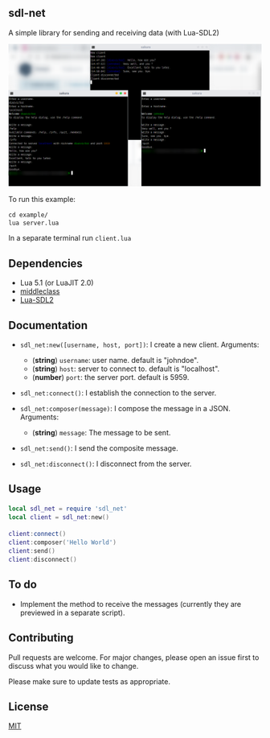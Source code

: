 ## sdl-net

A simple library for sending and receiving data (with Lua-SDL2)

![Screenshot](screenshot.png)

To run this example:

```
cd example/
lua server.lua
```

In a separate terminal run `client.lua`

## Dependencies

- Lua 5.1 (or LuaJIT 2.0)
- [middleclass](https://github.com/kikito/middleclass)
- [Lua-SDL2](https://github.com/tangent128/luasdl2/)

## Documentation

* `sdl_net:new([username, host, port])`: I create a new client. Arguments:
    * (**string**) `username`: user name. default is "johndoe".
    * (**string**) `host`: server to connect to. default is "localhost".
    * (**number**) `port`: the server port. default is 5959.

* `sdl_net:connect()`: I establish the connection to the server.

* `sdl_net:composer(message)`: I compose the message in a JSON. Arguments:
    * (**string**) `message`: The message to be sent.

* `sdl_net:send()`: I send the composite message.

* `sdl_net:disconnect()`: I disconnect from the server.

## Usage

```lua
local sdl_net = require 'sdl_net'
local client = sdl_net:new()

client:connect()
client:composer('Hello World')
client:send()
client:disconnect()
```

## To do

* Implement the method to receive the messages (currently they are previewed in a separate script).

## Contributing

Pull requests are welcome. For major changes, please open an issue first to discuss what you would like to change.

Please make sure to update tests as appropriate.

## License

[MIT](LICENSE.md)
